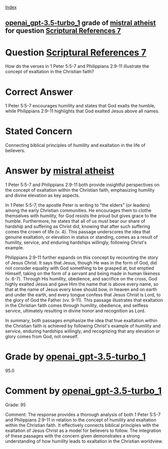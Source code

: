 
[Index](../../../../index.md)
## [openai_gpt-3.5-turbo_1](../../../grading_models/openai_gpt-3.5-turbo_1.md) grade of [mistral atheist](../../../answering_models/mistral_atheist.md) for question [Scriptural References 7](../../../questions/Scriptural_References_7.md)

# Question [Scriptural References 7](../../../questions/Scriptural_References_7.md)
How do the verses in 1 Peter 5:5-7 and Philippians 2:9-11 illustrate the concept of exaltation in the Christian faith?

# Correct Answer
1 Peter 5:5-7 encourages humility and states that God exalts the humble, while Philippians 2:9-11 highlights that God exalted Jesus above all names.

# Stated Concern
Connecting biblical principles of humility and exaltation in the life of believers.

# Answer by [mistral atheist](../../../answering_models/mistral_atheist.md)
1 Peter 5:5-7 and Philippians 2:9-11 both provide insightful perspectives on the concept of exaltation within the Christian faith, emphasizing humility and divine elevation as key aspects.

In 1 Peter 5:5-7, the apostle Peter is writing to "the elders" (or leaders) among the early Christian communities. He encourages them to clothe themselves with humility, for God resists the proud but gives grace to the humble. Furthermore, he states that all of us must bear our share of hardship and suffering as Christ did, knowing that after such suffering comes the crown of life (v. 4). This passage underscores the idea that genuine exaltation, or elevation in status or standing, comes as a result of humility, service, and enduring hardships willingly, following Christ's example.

Philippians 2:9-11 further expands on this concept by recounting the story of Jesus Christ. It says that Jesus, though He was in the form of God, did not consider equality with God something to be grasped at, but emptied Himself, taking on the form of a servant and being made in human likeness (v. 6-7). Through His humility, obedience, and sacrifice on the cross, God highly exalted Jesus and gave Him the name that is above every name, so that at the name of Jesus every knee should bow, in heaven and on earth and under the earth, and every tongue confess that Jesus Christ is Lord, to the glory of God the Father (vv. 9-11). This passage illustrates that exaltation in the Christian faith comes through humility, obedience, and selfless service, ultimately resulting in divine honor and recognition as Lord.

In summary, both passages emphasize the idea that true exaltation within the Christian faith is achieved by following Christ's example of humility and service, enduring hardships willingly, and recognizing that any elevation or glory comes from God, not oneself.

# Grade by [openai_gpt-3.5-turbo_1](../../../grading_models/openai_gpt-3.5-turbo_1.md)
95.0

# Comment by [openai_gpt-3.5-turbo_1](../../../grading_models/openai_gpt-3.5-turbo_1.md)
Grade: 95

Comment: The response provides a thorough analysis of both 1 Peter 5:5-7 and Philippians 2:9-11 in relation to the concept of humility and exaltation within the Christian faith. It effectively connects biblical principles with the exaltation of Jesus Christ as a model for believers to follow. The integration of these passages with the concern given demonstrates a strong understanding of how humility leads to exaltation in the Christian worldview.
